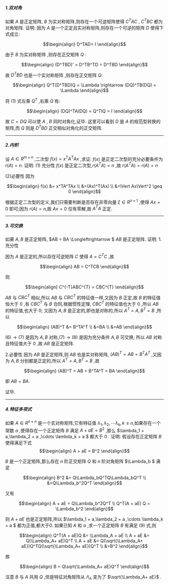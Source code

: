 ##### 1.双对角
如果 $A$ 是正定矩阵, $B$ 为实对称矩阵,则存在一个可逆矩阵使得 $C^TAC$ , $C^TBC$ 都为对角矩阵.
证明:
因为 $A$ 是一个正定且实对称矩阵,则存在一个可逆的矩阵 $D$ 使得下式成立:

$$\begin{align}
    D^TAD= I
\end{align}$$

由于 $B$ 为实对称矩阵 ,则存在正交矩阵 $Q$ :

$$\begin{align}
    (D^TBD)' = D^TB^TD = D^TBD
\end{align}$$

故 $D^TBD$ 也是一个实对称矩阵 ,则存在正交矩阵 $Q$:

$$\begin{align}
    Q^T(D^TBD)Q = \Lambda \rightarrow (DQ)^TB(DQ) = \Lambda
\end{align}$$

将 $(1)$ 式左乘 $Q^T$ ,右乘 $Q$ 有:

$$\begin{align}
    (DQ)^TA(DQ) = Q^TIQ = I
\end{align}$$

故 $C = DQ$ 可以使 $A$ , $B$ 同时对角化,证毕.
这里可以看到 $D$ 是 $A$ 的规范型转换的矩阵,而 $Q$ 则是 $D^TBD$ 正交相似对角化的正交矩阵.

---
##### 2.内积
设 $A \in R^{m\times n}$ ,二次型 $f(x) = x^TA^TAx$ ,求证: $f(x)$ 是正定二次型的充分必要条件为 $r(A) = n$.
证明:
(1) 充分性
$f(x)$ 是正定二次型,$r(A^TA) = n$ ,故 $r(A^TA) = r(A) = n$


(2)必要性
因为 

$$\begin{align}
    f(x) &= x^TA^TAx \\
    &=(Ax)^T(Ax) \\
    &=\Vert Ax\Vert^2 \geq 0
\end{align}$$

根据正定二次型的定义,我们只需要判断是否存在非零向量 $\xi \in R^{n\times 1}$ ,使得 $Ax = 0$ 即可;因为 $r(A) = n$,故 $Ax = 0$ 仅有零解,故 $A^TA$ 正定.


---
##### 3.可交换
如果 $A,B$ 是正定矩阵, $AB = BA \Longleftrightarrow $ $AB$  是正定矩阵.
证明:
1.充分性
<!-- $AB = BA$ ,所以 $A$ 的特征向量也是 $B$ 的特征向量 ,又因为 $A,B$ 是实对称矩阵,所以存在正交矩阵 $T$ 使得:




$$\begin{align}
    T^TAT &= \Lambda_A  \\
    T^TBT &= \Lambda_B 
\end{align}$$ 

$ (5),(6) $ 结合有:

$$\begin{align}
    T^TABT &= T^TATT^TBT \\
    &=\Lambda_A\Lambda_B = \Lambda_{AB}
\end{align}$$


由于 $A,B$ 正定,则 $\Lambda_A \succ 0 , \Lambda_B \succ 0 \rightarrow \Lambda_A \Lambda_B \succ 0$ ,故 $AB$ 正定.



由于 $A,B$ 正定,则 $\Lambda_A \succ 0 , \Lambda_B \succ 0 \rightarrow \Lambda_A \Lambda_B \succ 0$ ,故 $AB$ 正定.


由于 $A,B$ 正定,则 $\Lambda_A \succ 0 , \Lambda_B \succ 0 \rightarrow \Lambda_A \Lambda_B \succ 0$ ,故 $AB$ 正定.

由于 $A,B$ 正定,则 $\Lambda_A \succ 0 , \Lambda_B \succ 0 \rightarrow \Lambda_A \Lambda_B \succ 0$ ,故 $AB$ 正定. -->

因为 $A$ 是正定的,所以存在可逆矩阵 $C$ 使得 $A = C^TC$ ,故

$$\begin{align}
    AB = C^TCB 
\end{align}$$

则

$$\begin{align}
    C^{-T}ABC^{T} = CBC^{T}
\end{align}$$

$AB$ 与 $CBC^T$ 相似,所以 $AB$ 与 $CBC^T$ 的特征值一样,又因为 $B$ 正定,故 $B$ 的特征值恒大于 $0$ ,有 $CBC^T$ 与 $B$ 合同,根据惯性定理, $CBC^T$ 的特征值也大于 $0$ ,所以 $AB$ 的特征值,也大于 $0$; 又因为 $A,B$ 是正定的,即也是对称的,所以 $A^T = A ,B^T = B$ ,所以

$$\begin{align}
    (AB)^T &= B^TA^T \\
    &=BA  \\
    &=AB
\end{align}$$

$(6)\rightarrow (7)$ 是因为 $A,B$ 对称,$(7) \rightarrow (8)$ 是因为充分条件 $A,B$ 可交换;  所以 $AB$ 对称且特征值大于 $0$ ,故 $AB$ 是正定矩阵.




2.必要性
因为 $AB$ 是正定矩阵,则 $AB$ 也是实对称矩阵, $(AB)^T = AB = B^TA^T$ ,又因为 $A,B$ 分别都是正定的,所以 $A^T = A , B^T = B$ ,故

$$\begin{align}
    (AB)^T = AB = B^TA^T = BA
\end{align}$$

即 $AB = BA$.


证毕.








---
##### 4.特征多项式
如果 $A \in R^{n\times n}$ 是一个实对称矩阵,它有特征值 $\lambda_1,\lambda_2,\cdots \lambda_k , k\leq n$,如果存在一个常数 $a$ ,使得存在一个正定矩阵 $B$ 满足 $A + aE = B^2$ ,那么 $\lambda_1 + a,\lambda_2 + a ,\cdots \lambda_k + a $ 都大于 $0$ .
证明:
假设存在正定矩阵 $B$ 使得满足下式
$$\begin{align}
    A + aE = B^2
\end{align}$$

$B$ 是一个正定矩阵,那么存在 $n$ 阶正交矩阵 $Q$ 和 $n$ 阶对角矩阵 $\Lambda_b $ 满足

$$\begin{align}
    B^2 &= Q\Lambda_bQ^TQ\Lambda_bQ^T \\
    &=Q\Lambda_b^2Q^T
\end{align}$$

又有

$$\begin{align}
    A + aE = Q\Lambda_b^2Q^T \\
    Q^T(A + aE) Q 
    = \Lambda_b^2
\end{align}$$

则 $A + aE$ 也是正定矩阵,所以 $\lambda_1 + a,\lambda_2 + a ,\cdots \lambda_k + a $ 都为正值,都大于0.
如果已知 $A$ 和 $a$ ,求一个正定矩阵 $B$ 有满足 $(9)$ 式,则

$$\begin{align}
    Q^T(A + aE)Q  &= \Lambda_A + aE \\
    A + aE &= Q(\Lambda_A+ aE)Q^T \\ 
    A + aE &= Q(\sqrt{\Lambda_A+ aE})Q^TQ(\sqrt{\Lambda_A+ aE})Q^T \\
    &=B^2
\end{align}$$

故

$$\begin{align}
    B = Q\sqrt{\Lambda_A+ aE}Q^T
\end{align}$$


注意 $B$ 与 $A$ 共用 $Q$ ,但是特征对角矩阵从 $\Lambda_A$ 变为了 $\sqrt{\Lambda_A+ aE}$ .



